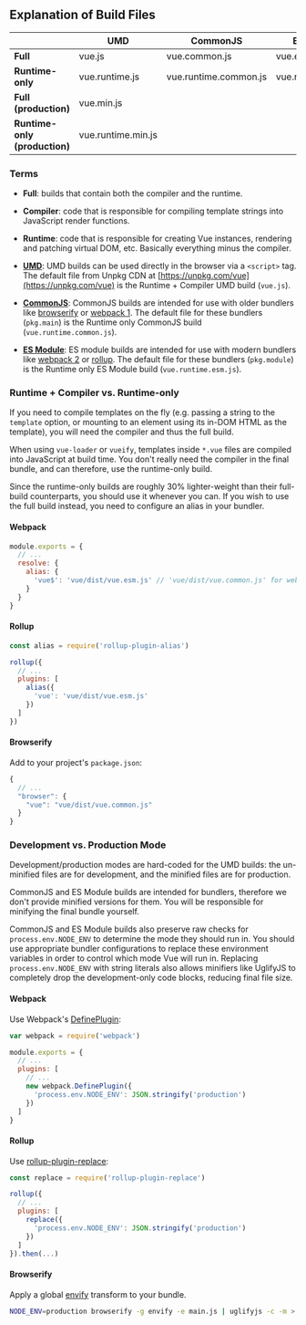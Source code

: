 ## Explanation of Build Files

| | UMD | CommonJS | ES Module |
| --- | --- | --- | --- |
| **Full** | vue.js | vue.common.js | vue.esm.js |
| **Runtime-only** | vue.runtime.js | vue.runtime.common.js | vue.runtime.esm.js |
| **Full (production)** | vue.min.js | | |
| **Runtime-only (production)** | vue.runtime.min.js | | |

### Terms

- **Full**: builds that contain both the compiler and the runtime.

- **Compiler**: code that is responsible for compiling template strings into JavaScript render functions.

- **Runtime**: code that is responsible for creating Vue instances, rendering and patching virtual DOM, etc. Basically
  everything minus the compiler.

- **[UMD](https://github.com/umdjs/umd)**: UMD builds can be used directly in the browser via a `<script>` tag. The
  default file from Unpkg CDN at [https://unpkg.com/vue](https://unpkg.com/vue) is the Runtime + Compiler UMD
  build (`vue.js`).

- **[CommonJS](http://wiki.commonjs.org/wiki/Modules/1.1)**: CommonJS builds are intended for use with older bundlers
  like [browserify](http://browserify.org/) or [webpack 1](https://webpack.github.io). The default file for these
  bundlers (`pkg.main`) is the Runtime only CommonJS build (`vue.runtime.common.js`).

- **[ES Module](http://exploringjs.com/es6/ch_modules.html)**: ES module builds are intended for use with modern
  bundlers like [webpack 2](https://webpack.js.org) or [rollup](http://rollupjs.org/). The default file for these
  bundlers (`pkg.module`) is the Runtime only ES Module build (`vue.runtime.esm.js`).

### Runtime + Compiler vs. Runtime-only

If you need to compile templates on the fly (e.g. passing a string to the `template` option, or mounting to an element
using its in-DOM HTML as the template), you will need the compiler and thus the full build.

When using `vue-loader` or `vueify`, templates inside `*.vue` files are compiled into JavaScript at build time. You
don't really need the compiler in the final bundle, and can therefore, use the runtime-only build.

Since the runtime-only builds are roughly 30% lighter-weight than their full-build counterparts, you should use it
whenever you can. If you wish to use the full build instead, you need to configure an alias in your bundler.

#### Webpack

``` js
module.exports = {
  // ...
  resolve: {
    alias: {
      'vue$': 'vue/dist/vue.esm.js' // 'vue/dist/vue.common.js' for webpack 1
    }
  }
}
```

#### Rollup

``` js
const alias = require('rollup-plugin-alias')

rollup({
  // ...
  plugins: [
    alias({
      'vue': 'vue/dist/vue.esm.js'
    })
  ]
})
```

#### Browserify

Add to your project's `package.json`:

``` js
{
  // ...
  "browser": {
    "vue": "vue/dist/vue.common.js"
  }
}
```

### Development vs. Production Mode

Development/production modes are hard-coded for the UMD builds: the un-minified files are for development, and the
minified files are for production.

CommonJS and ES Module builds are intended for bundlers, therefore we don't provide minified versions for them. You will
be responsible for minifying the final bundle yourself.

CommonJS and ES Module builds also preserve raw checks for `process.env.NODE_ENV` to determine the mode they should run
in. You should use appropriate bundler configurations to replace these environment variables in order to control which
mode Vue will run in. Replacing `process.env.NODE_ENV` with string literals also allows minifiers like UglifyJS to
completely drop the development-only code blocks, reducing final file size.

#### Webpack

Use Webpack's [DefinePlugin](https://webpack.js.org/plugins/define-plugin/):

``` js
var webpack = require('webpack')

module.exports = {
  // ...
  plugins: [
    // ...
    new webpack.DefinePlugin({
      'process.env.NODE_ENV': JSON.stringify('production')
    })
  ]
}
```

#### Rollup

Use [rollup-plugin-replace](https://github.com/rollup/rollup-plugin-replace):

``` js
const replace = require('rollup-plugin-replace')

rollup({
  // ...
  plugins: [
    replace({
      'process.env.NODE_ENV': JSON.stringify('production')
    })
  ]
}).then(...)
```

#### Browserify

Apply a global [envify](https://github.com/hughsk/envify) transform to your bundle.

``` bash
NODE_ENV=production browserify -g envify -e main.js | uglifyjs -c -m > build.js
```
